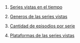 1. [Series vistas en el tiempo](https://mbanchik.github.io/infovis/series/recorrido.html)

2. [Generos de las series vistas](https://mbanchik.github.io/infovis/series/generos.html)

3. [Cantidad de episodios por serie](https://mbanchik.github.io/infovis/series/episodios.html)

4. [Plataformas de las series vistas](https://mbanchik.github.io/infovis/series/plataformas.html)



